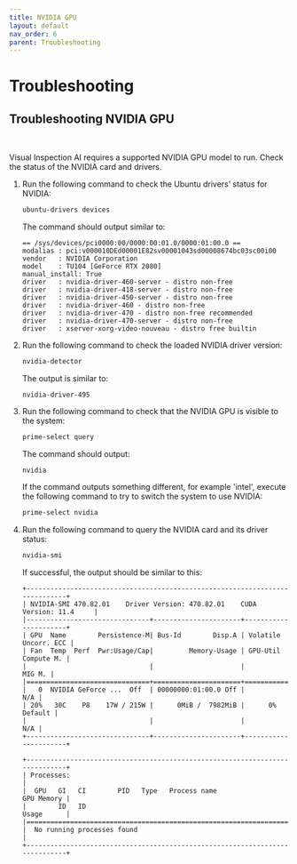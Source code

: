 ```yaml
---
title: NVIDIA GPU
layout: default
nav_order: 6
parent: Troubleshooting
---
```

# Troubleshooting

## Troubleshooting NVIDIA GPU

<br>

Visual Inspection AI requires a supported NVIDIA GPU model to run. Check the status of the NVIDIA card and drivers.

1. Run the following command to check the Ubuntu drivers’ status for NVIDIA:

    ```bash
    ubuntu-drivers devices
    ```

    The command should output similar to:
    ```text
    == /sys/devices/pci0000:00/0000:00:01.0/0000:01:00.0 ==
    modalias : pci:v000010DEd00001E82sv00001043sd00008674bc03sc00i00
    vendor   : NVIDIA Corporation
    model    : TU104 [GeForce RTX 2080]
    manual_install: True
    driver   : nvidia-driver-460-server - distro non-free
    driver   : nvidia-driver-418-server - distro non-free
    driver   : nvidia-driver-450-server - distro non-free
    driver   : nvidia-driver-460 - distro non-free
    driver   : nvidia-driver-470 - distro non-free recommended
    driver   : nvidia-driver-470-server - distro non-free
    driver   : xserver-xorg-video-nouveau - distro free builtin
    ```

2. Run the following command to check the loaded NVIDIA driver version:

    ```bash
    nvidia-detector
    ```

    The output is similar to:

    ```text
    nvidia-driver-495
    ```

3. Run the following command to check that the NVIDIA GPU is visible to the system:

    ```bash
    prime-select query
    ```

    The command should output:

    ```text
    nvidia
    ```

    If the command outputs something different, for example 'intel', execute the following command to try to switch the system to use NVIDIA:

    ```bash
    prime-select nvidia
    ```

4. Run the following command to query the NVIDIA card and its driver status:

    ```bash
    nvidia-smi
    ```

    If successful, the output should be similar to this:

    ```text
    +-----------------------------------------------------------------------------+
    | NVIDIA-SMI 470.82.01    Driver Version: 470.82.01    CUDA Version: 11.4     |
    |-------------------------------+----------------------+----------------------+
    | GPU  Name        Persistence-M| Bus-Id        Disp.A | Volatile Uncorr. ECC |
    | Fan  Temp  Perf  Pwr:Usage/Cap|         Memory-Usage | GPU-Util  Compute M. |
    |                               |                      |               MIG M. |
    |===============================+======================+======================|
    |   0  NVIDIA GeForce ...  Off  | 00000000:01:00.0 Off |                  N/A |
    | 20%   30C    P8    17W / 215W |      0MiB /  7982MiB |      0%      Default |
    |                               |                      |                  N/A |
    +-------------------------------+----------------------+----------------------+

    +-----------------------------------------------------------------------------+
    | Processes:                                                                  |
    |  GPU   GI   CI        PID   Type   Process name                  GPU Memory |
    |        ID   ID                                                   Usage      |
    |=============================================================================|
    |  No running processes found                                                 |
    +-----------------------------------------------------------------------------+
    ```

